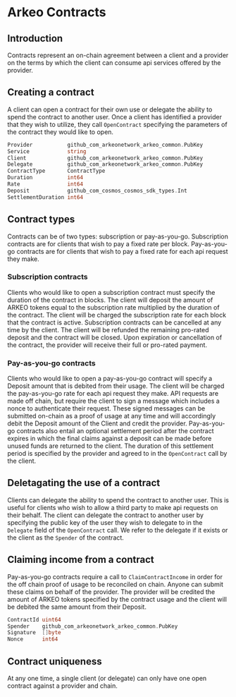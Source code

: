 # Arkeo Contracts

## Introduction
Contracts represent an on-chain agreement between a client and a provider on the terms by which the client can consume api services offered by the provider.

## Creating a contract
A client can open a contract for their own use or delegate the ability to spend the contract to another user. Once a client has identified a provider that they wish to utilize, they call `OpenContract` specifying the parameters of the contract they would like to open. 

```go
Provider           github_com_arkeonetwork_arkeo_common.PubKey 
Service            string                                      
Client             github_com_arkeonetwork_arkeo_common.PubKey 
Delegate           github_com_arkeonetwork_arkeo_common.PubKey 
ContractType       ContractType                                
Duration           int64                                       
Rate               int64                                       
Deposit            github_com_cosmos_cosmos_sdk_types.Int      
SettlementDuration int64                                       
```

## Contract types
Contracts can be of two types: subscription or pay-as-you-go. Subscription contracts are for clients that wish to pay a fixed rate per block. Pay-as-you-go contracts are for clients that wish to pay a fixed rate for each api request they make.

### Subscription contracts
Clients who would like to open a subscription contract must specify the duration of the contract in blocks. The client will deposit the amount of ARKEO
tokens equal to the subscription rate multiplied by the duration of the contract. The client will be charged the subscription rate for each block that the contract is active. Subscription contracts can be cancelled at any time by the client. The client will be refunded the remaining pro-rated deposit and the contract will be closed.  Upon expiration or cancellation of the contract, the provider will receive their full or pro-rated payment.

### Pay-as-you-go contracts
Clients who would like to open a pay-as-you-go contract will specify a Deposit amount that is debited from their usage. The client will be charged the pay-as-you-go rate for each api request they make.  API requests are made off chain, but require the client to sign a message which includes a nonce to authenticate their request.  These signed messages can be submitted on-chain as a proof of usage at any time and will accordingly debit the Deposit amount of the Client and credit the provider. Pay-as-you-go contracts also entail an optional settlement period after the contract expires in which the final claims against a deposit can be made before unused funds are returned to the client. The duration of this settlement period is specified by the provider and agreed to in the `OpenContract` call by the client. 

## Deletagating the use of a contract
Clients can delegate the ability to spend the contract to another user. This is useful for clients who wish to allow a third party to make api requests on their behalf. The client can delegate the contract to another user by specifying the public key of the user they wish to delegate to in the `Delegate` field of the `OpenContract` call.  We refer to the delegate if it exists or the client as the `Spender` of the contract.

## Claiming income from a contract
Pay-as-you-go contracts require a call to `ClaimContractIncome` in order for the off chain proof of usage to be reconciled on chain.  Anyone can submit these claims on behalf of the provider. The provider will be credited the amount of ARKEO tokens specified by the contract usage and the client will be debited the same amount from their Deposit.

```go
ContractId uint64                                     
Spender    github_com_arkeonetwork_arkeo_common.PubKey
Signature  []byte                                     
Nonce      int64                                      
```

## Contract uniqueness
At any one time, a single client (or delegate) can only have one open contract against a provider and chain. 